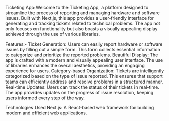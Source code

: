Ticketing App
Welcome to the Ticketing App, a platform designed to streamline the process of reporting and managing hardware and software issues. Built with Next.js, this app provides a user-friendly interface for generating and tracking tickets related to technical problems. The app not only focuses on functionality but also boasts a visually appealing display achieved through the use of various libraries.

Features:-
Ticket Generation: Users can easily report hardware or software issues by filling out a simple form. This form collects essential information to categorize and prioritize the reported problems.
Beautiful Display: The app is crafted with a modern and visually appealing user interface. The use of libraries enhances the overall aesthetics, providing an engaging experience for users.
Category-based Organization: Tickets are intelligently categorized based on the type of issue reported. This ensures that support teams can efficiently address and resolve problems in a structured manner.
Real-time Updates: Users can track the status of their tickets in real-time. The app provides updates on the progress of issue resolution, keeping users informed every step of the way.

Technologies Used
Next.js: A React-based web framework for building modern and efficient web applications.
